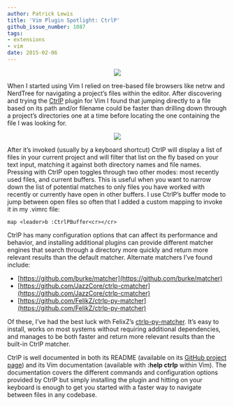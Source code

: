 ```yaml
---
author: Patrick Lewis
title: 'Vim Plugin Spotlight: CtrlP'
github_issue_number: 1087
tags:
- extensions
- vim
date: 2015-02-06
---
```


<div class="separator" style="clear: both; text-align: center;"><a href="/blog/2015/02/vim-plugin-spotlight-ctrlp/image-0.png" imageanchor="1" style="margin-left: 1em; margin-right: 1em;"><img border="0" src="/blog/2015/02/vim-plugin-spotlight-ctrlp/image-0.png"/></a></div>

When I started using Vim I relied on tree-based file browsers like netrw and NerdTree for navigating a project’s files within the editor. After discovering and trying the [CtrlP](https://github.com/ctrlpvim/ctrlp.vim) plugin for Vim I found that jumping directly to a file based on its path and/or filename could be faster than drilling down through a project’s directories one at a time before locating the one containing the file I was looking for.

<div class="separator" style="clear: both; text-align: center;"><a href="/blog/2015/02/vim-plugin-spotlight-ctrlp/image-1.png" imageanchor="1" style="margin-left: 1em; margin-right: 1em;"><img border="0" src="/blog/2015/02/vim-plugin-spotlight-ctrlp/image-1.png"/></a></div>

After it’s invoked (usually by a keyboard shortcut) CtrlP will display a list of files in your current project and will filter that list on the fly based on your text input, matching it against both directory names and file names. Pressing <control-f> with CtrlP open toggles through two other modes: most recently used files, and current buffers. This is useful when you want to narrow down the list of potential matches to only files you have worked with recently or currently have open in other buffers. I use CtrlP’s buffer mode to jump between open files so often that I added a custom mapping to invoke it in my .vimrc file:

```
map <leader>b :CtrlPBuffer<cr></cr>
```

CtrlP has many configuration options that can affect its performance and behavior, and installing additional plugins can provide different matcher engines that search through a directory more quickly and return more relevant results than the default matcher. Alternate matchers I’ve found include:

- [https://github.com/burke/matcher](https://github.com/burke/matcher)
- [https://github.com/JazzCore/ctrlp-cmatcher](https://github.com/JazzCore/ctrlp-cmatcher)
- [https://github.com/FelikZ/ctrlp-py-matcher](https://github.com/FelikZ/ctrlp-py-matcher)

Of these, I’ve had the best luck with FelixZ’s [ctrlp-py-matcher](https://github.com/FelikZ/ctrlp-py-matcher). It’s easy to install, works on most systems without requiring additional dependencies, and manages to be both faster and return more relevant results than the built-in CtrlP matcher.

CtrlP is well documented in both its README (available on its [GitHub project page](https://github.com/ctrlpvim/ctrlp.vim)) and its Vim documentation (available with **:help ctrlp** within Vim). The documentation covers the different commands and configuration options provided by CtrlP but simply installing the plugin and hitting <control-p> on your keyboard is enough to get you started with a faster way to navigate between files in any codebase.
